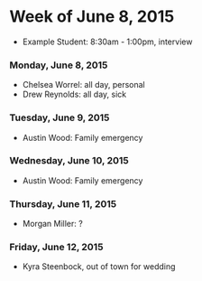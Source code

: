 # Week of June 8, 2015

* Example Student: 8:30am - 1:00pm, interview

### Monday, June 8, 2015

* Chelsea Worrel: all day, personal
* Drew Reynolds: all day, sick

### Tuesday, June 9, 2015

* Austin Wood: Family emergency

### Wednesday, June 10, 2015

* Austin Wood: Family emergency

### Thursday, June 11, 2015

* Morgan Miller: ?

### Friday, June 12, 2015

* Kyra Steenbock, out of town for wedding
